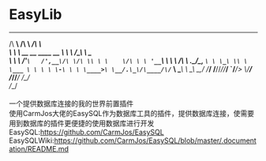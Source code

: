 # EasyLib
 _____                             __           __        
/\  __\                           /\ \       __/\ \       
\ \ \ __      __      ____  __  __\ \ \     /\_\ \ \____  
 \ \  __\   /'__`\   /',__\/\ \/\ \\ \ \    \/\ \ \ '__`\ 
  \ \ \ __\/\ \ \.\_/\__, `\ \ \_\ \\ \ \___ \ \ \ \ \-\ \
   \ \____>\ \__/.\_\/\____/\/`____ \\ \____\ \ \_\ \_,__/
    \/___/  \/__/\/_/\/___/  `/___/> \\/____/  \/_/\/___/ 
                                /\___/                    
                                \/__/                     
<br>一个提供数据库连接的我的世界前置插件
<br>使用CarmJos大佬的EasySQL作为数据库工具的插件，提供数据库连接，使需要用到数据库的插件更便捷的使用数据库进行开发
<br>EasySQL:https://github.com/CarmJos/EasySQL
<br>EasySQLWiki:https://github.com/CarmJos/EasySQL/blob/master/.documentation/README.md
